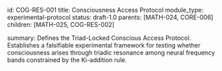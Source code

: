 id: COG-RES-001
title: Consciousness Access Protocol
module_type: experimental-protocol
status: draft-1.0
parents: [MATH-024, CORE-006]
children: [MATH-025, COG-RES-002]

summary: Defines the Triad-Locked Conscious Access Protocol. Establishes a falsifiable experimental framework for testing whether consciousness arises through triadic resonance among neural frequency bands constrained by the Ki-addition rule.